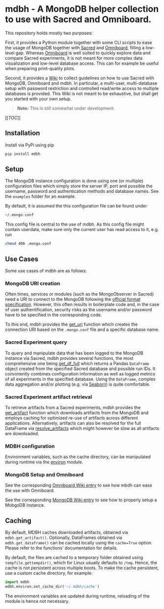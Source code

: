 # mdbh - A MongoDB helper collection to use with Sacred and Omniboard.

This repository holds mostly two purposes: 

First, it provides a Python module together with some CLI scripts to ease the 
usage of MongoDB together with [Sacred](https://github.com/IDSIA/sacred)
and [Omniboard](https://github.com/vivekratnavel/omniboard), 
filling a low-level gap. 
Whereas [Omniboard](https://github.com/vivekratnavel/omniboard) is well suited 
to  quickly explore data and compare Sacred experiments, it is not meant for
more complex data visualization and low-level database access.
This can for example be useful when preparing print-quality plots.

Second, it provides a [Wiki](https://gitlab.com/MaxSchambach/mdbh/-/wikis/home)
to collect guidelines on how to use Sacred with MongoDB, Omniboard and mdbh.
In particular, a multi-user, multi-database setup with password restriction and controlled
read/write access to multiple databases is provided. This Wiki is not meant
to be exhaustive, but shall get you started with your own setup.

>**Note:** This is still somewhat under development.


[[_TOC_]]


## Installation

Install via PyPi using pip 
```bash
pip install mdbh
```

## Setup
The MongoDB instance configuration is done using one (or multiple) configuration
files which simply store the server IP, port and possible the username, password
and authentication methods and database names. 
See the `examples` folder for an example.

By default, it is assumed the this configuration
file can be found under
```bash 
~/.mongo.conf
```

This config file is central to the use of mdbh. As this config file might
contain userdata, make sure only the current user has read access to it,
e.g. run
```bash 
chmod 400 .mongo.conf
```

## Use Cases
Some use cases of mdbh are as follows:


### MongoDB URI creation
Often times, services or modules (such as the MongoObserver in Sacred)
need a URI to connect to the MongoDB following the 
[official format specification](https://docs.mongodb.com/manual/reference/connection-string/).
However, this often results in boilerplate code and, in the case of
user authentification, security risks as the username and/or password have
to be specified in the corresponding code.

To this end, mdbh provides the [get_uri](https://gitlab.com/MaxSchambach/mdbh/-/blob/master/mdbh/core.py#L34) 
function which creates the connection URI based on the `.mongo.conf` file
and a specific database name.

### Sacred Experiment query
To query and manipulate data that has been logged to the MongoDB instance
via Sacred, mdbh provides several functions, the most comprehensive one being
[get_df_full](https://gitlab.com/MaxSchambach/mdbh/-/blob/master/mdbh/core.py#L202)
which returns a Pandas `DataFrame` object created from the specified 
Sacred database and possible run IDs. It conviniently combines configuration information
as well as logged metrics of all experiments in the specified database.
Using the `DataFrame`, complex data aggregation and/or plotting
(e.g. via [Seaborn](https://seaborn.pydata.org/)) is quite comfortable.

### Sacred Experiment artifact retrieval
To retrieve artifacts from a Sacred experiments, mdbh provides the
[get_artifact](https://gitlab.com/MaxSchambach/mdbh/-/blob/master/mdbh/core.py#L338)
function which downloads artifacts from the MongoDB and employs caching
for optimized re-use of artifacts across different applications.
Alternatively, artifacts can also be resolved for the full DataFrame 
via [resolve_artifacts](https://gitlab.com/MaxSchambach/mdbh/-/blob/master/mdbh/core.py#L301) 
which might however be slow as all artifacts are downloaded.

### MDBH configuration
Environment variables, such as the cache directory, can be manipulated during
runtime via the [environ](https://gitlab.com/MaxSchambach/mdbh/-/blob/master/mdbh/environ.py)
module.

### MongoDB Setup and Omniboard
See the corresponding 
[Omniboard Wiki entry](https://gitlab.com/MaxSchambach/mdbh/-/wikis/omniboard-setup) 
to see how mbdh can ease the use with Omniboard.

See the corresponding 
[MongoDB Wiki entry](https://gitlab.com/MaxSchambach/mdbh/-/wikis/mongodb-setup) 
to see how to properly setup a MobgoDB instance.

## Caching
By default, MDBH caches downloaded artifacts, obtained via `mdbh.get_artifact()`.
Optionally, DataFrames obtained via `mdbh.get_dataframe()` can be cached
locally using the `cache=True` option. Please refer to the functions'
documentation for details.

By default, the files are cached to a temporary folder obtained using
`tempfile.gettempdir()`, which for Linux usually defaults to `/tmp`. Hence,
the cache is not persistent across multiple boots. To make the cache persistent,
use a custom cache directory, for example:

```python
import mdbh
mdbh.environ.set_cache_dir('~/.mdbh/cache')

```

The environment variables are updated during runtime, reloading of the module
is hence not necessary.
